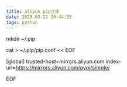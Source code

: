 ```yaml
---
title: aliyun pip仓库
date: 2020-03-21 20:44:15
tags: python
---
```


mkdir ~/.pip

cat > ~/.pip/pip.conf << EOF

[global]
trusted-host=mirrors.aliyun.com
index-url=https://mirrors.aliyun.com/pypi/simple/

EOF